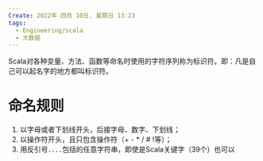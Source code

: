 ```yaml
---
Create: 2022年 四月 10日, 星期日 13:23
tags: 
  - Engineering/scala
  - 大数据
---
```




Scala对各种变量、方法、函数等命名时使用的字符序列称为标识符。即：凡是自己可以起名字的地方都叫标识符。

# 命名规则
1.  以字母或者下划线开头，后接字母、数字、下划线；
2.  以操作符开头，且只包含操作符（+ - * / # !等）；
3.  用反引号`....`包括的任意字符串，即使是Scala关键字（39个）也可以

